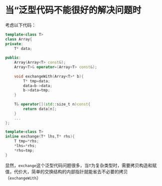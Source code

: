 # 当“泛型代码不能很好的解决问题时

考虑以下代码：

```cpp
template<class T>
class Array{
private:
	T* data;
    
public:
    Array(Array<T> const&);
    Array<T>& operator=(Array<T> const&);
    
    void exchangeWith(Array<T>* b){
        T* tmp=data;
        data=b->data;
        b->data=tmp;
    }
    
    T& operator[](std::size_t n)const{
        return data[n];
    }
    ...
};

template<class T>
inline exchange(T* lhs,T* rhs){
    T tmp=*rhs;
    *lhs=*rhs;
    *rhs=tmp;
}
```

显然，`exchange`这个泛型代码问题很多，当`T`为复杂类型时，需要拷贝构造和赋值，代价大，简单的交换结构的内部指针就能省去不必要的拷贝（`exchangeWith`）